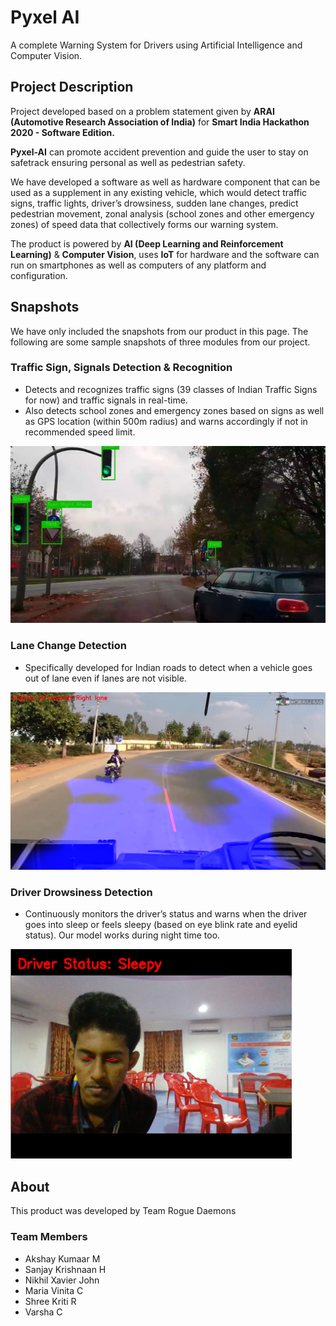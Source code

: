 # Pyxel AI

A complete Warning System for Drivers using Artificial Intelligence and Computer Vision.

## Project Description

Project developed based on a problem statement given by **ARAI (Automotive Research Association of India)** for **Smart India Hackathon 2020 - Software Edition.**

**Pyxel-AI** can promote accident prevention and guide the user to stay on safetrack ensuring personal as well as pedestrian safety.

We have developed a software as well as hardware component that can be used as a supplement in any existing vehicle, which would detect traffic signs, traffic lights, driver’s drowsiness, sudden lane changes, predict pedestrian movement, zonal analysis (school zones and other emergency zones) of speed data that collectively forms our warning system. 

The product is powered by **AI (Deep Learning and Reinforcement Learning)** & **Computer Vision**, uses **IoT** for hardware and the software can run on smartphones as well as computers of any platform and configuration.

## Snapshots

We have only included the snapshots from our product in this page. The following are some sample snapshots of three modules from our project. 

### Traffic Sign, Signals Detection & Recognition

* Detects and recognizes traffic signs (39 classes of Indian Traffic Signs for now) and traffic signals in real-time.
* Also detects school zones and emergency zones based on signs as well as GPS location (within 500m radius)  and warns accordingly if not in recommended speed  limit.

![Traffic Sign and Light](images/traffic.png)

### Lane Change Detection

* Specifically developed for Indian roads to detect when a vehicle goes out of lane even if lanes are not visible.

![Lane Change](images/lane.png)

### Driver Drowsiness Detection

* Continuously monitors the driver’s status and warns when the driver goes into sleep or feels sleepy (based on eye blink rate and eyelid status).  Our model works during night time too.

![Drowsiness](images/drowsy.png)

## About

This product was developed by Team Rogue Daemons

### Team Members

* Akshay Kumaar M
* Sanjay Krishnaan H
* Nikhil Xavier John
* Maria Vinita C
* Shree Kriti R
* Varsha C